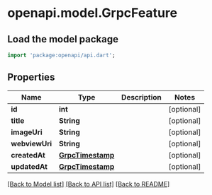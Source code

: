 # openapi.model.GrpcFeature

## Load the model package
```dart
import 'package:openapi/api.dart';
```

## Properties
Name | Type | Description | Notes
------------ | ------------- | ------------- | -------------
**id** | **int** |  | [optional] 
**title** | **String** |  | [optional] 
**imageUri** | **String** |  | [optional] 
**webviewUri** | **String** |  | [optional] 
**createdAt** | [**GrpcTimestamp**](GrpcTimestamp.md) |  | [optional] 
**updatedAt** | [**GrpcTimestamp**](GrpcTimestamp.md) |  | [optional] 

[[Back to Model list]](../README.md#documentation-for-models) [[Back to API list]](../README.md#documentation-for-api-endpoints) [[Back to README]](../README.md)


